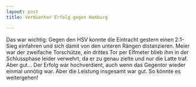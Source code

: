 ```yaml
---
layout: post
title: Verdienter Erfolg gegen Hamburg

---
```


Das war wichtig: Gegen den HSV konnte die Eintracht gestern einen 2:1-Sieg einfahren und sich damit von den unteren Rängen distanzieren. Meier war der zweifache Torschütze, ein drittes Tor per Elfmeter blieb ihm in der Schlussphase leider verwehrt, da er zu genau zielte und nur die Latte traf. Aber gut... Der Erfolg war hochverdient, auch wenn das Gegentor wieder einmal unnötig war. Aber die Leistung insgesamt war gut. So könnte es weitergehen!


